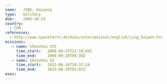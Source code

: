 ```yaml
---
name:	JING, Haipeng
type:	military
dob:	1966-10-24
country:
  - CHN
references:
  - http://www.spacefacts.de/bios/international/english/jing_haipen.htm
missions:
   - name: Shenzhou VII
     time_start:   2008-09-25T21:10:04Z
     time_end:     2008-09-28T09:38Z
   - name: Shenzhou IX
     time_start:   2012-06-16T10:37:24
     time_end:     2012-06-29T02:01Z
evas:
---
```

